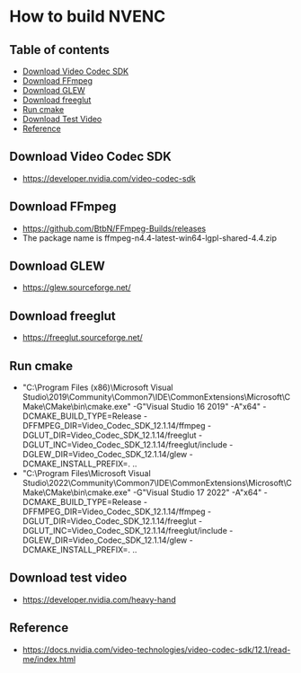 # How to build NVENC

## Table of contents
* [Download Video Codec SDK](#Download-Video-Codec-SDK)
* [Download FFmpeg](#Download-FFmpeg)
* [Download GLEW](#Download-GLEW)
* [Download freeglut](#Download-freeglut)
* [Run cmake](#Run-cmake)
* [Download Test Video](#Download-Test-Video)
* [Reference](#Reference)
  
## Download Video Codec SDK
- https://developer.nvidia.com/video-codec-sdk

## Download FFmpeg
- https://github.com/BtbN/FFmpeg-Builds/releases
- The package name is ffmpeg-n4.4-latest-win64-lgpl-shared-4.4.zip

## Download GLEW
- https://glew.sourceforge.net/

## Download freeglut
- https://freeglut.sourceforge.net/

## Run cmake
- "C:\Program Files (x86)\Microsoft Visual Studio\2019\Community\Common7\IDE\CommonExtensions\Microsoft\CMake\CMake\bin\cmake.exe" -G"Visual Studio 16 2019" -A"x64" -DCMAKE_BUILD_TYPE=Release -DFFMPEG_DIR=Video_Codec_SDK_12.1.14/ffmpeg -DGLUT_DIR=Video_Codec_SDK_12.1.14/freeglut -DGLUT_INC=Video_Codec_SDK_12.1.14/freeglut/include -DGLEW_DIR=Video_Codec_SDK_12.1.14/glew -DCMAKE_INSTALL_PREFIX=. ..
- "C:\Program Files\Microsoft Visual Studio\2022\Community\Common7\IDE\CommonExtensions\Microsoft\CMake\CMake\bin\cmake.exe" -G"Visual Studio 17 2022" -A"x64" -DCMAKE_BUILD_TYPE=Release -DFFMPEG_DIR=Video_Codec_SDK_12.1.14/ffmpeg -DGLUT_DIR=Video_Codec_SDK_12.1.14/freeglut -DGLUT_INC=Video_Codec_SDK_12.1.14/freeglut/include -DGLEW_DIR=Video_Codec_SDK_12.1.14/glew -DCMAKE_INSTALL_PREFIX=. ..

## Download test video
- https://developer.nvidia.com/heavy-hand

## Reference
- https://docs.nvidia.com/video-technologies/video-codec-sdk/12.1/read-me/index.html
